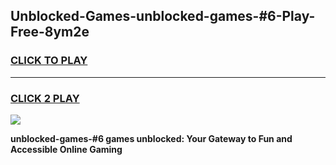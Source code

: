 
## Unblocked-Games-unblocked-games-#6-Play-Free-8ym2e
<h3>
<a href="https://premium76.site?title=unblocked-games-#6&ref=15A">CLICK TO PLAY</a></h3>
<hr>

<h3>
<a href="https://premium76.site?title=unblocked-games-#6&ref=15A">CLICK 2 PLAY</a>
  
</h3>

<a href="https://premium76.site?title=unblocked-games-#6&ref=15A"><img src="https://clearcache.store/games.png"></a>


**unblocked-games-#6 games unblocked: Your Gateway to Fun and Accessible Online Gaming**
